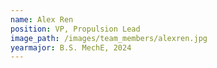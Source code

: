 ```yaml
---
name: Alex Ren
position: VP, Propulsion Lead
image_path: /images/team_members/alexren.jpg
yearmajor: B.S. MechE, 2024
---
```

